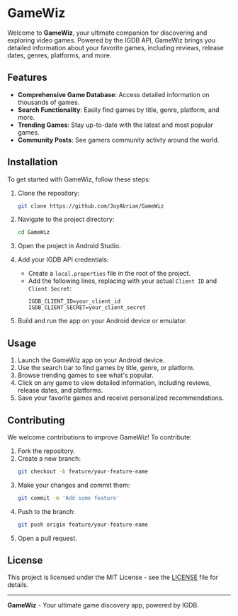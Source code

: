 # GameWiz

Welcome to **GameWiz**, your ultimate companion for discovering and exploring video games. Powered by the IGDB API, GameWiz brings you detailed information about your favorite games, including reviews, release dates, genres, platforms, and more.

## Features

- **Comprehensive Game Database**: Access detailed information on thousands of games.
- **Search Functionality**: Easily find games by title, genre, platform, and more.
- **Trending Games**: Stay up-to-date with the latest and most popular games.
- **Community Posts**: See gamers community activty around the world.

## Installation

To get started with GameWiz, follow these steps:

1. Clone the repository:
    ```sh
    git clone https://github.com/JoyAbrian/GameWiz
    ```

2. Navigate to the project directory:
    ```sh
    cd GameWiz
    ```

3. Open the project in Android Studio.

4. Add your IGDB API credentials:
    - Create a `local.properties` file in the root of the project.
    - Add the following lines, replacing with your actual `Client ID` and `Client Secret`:
        ```properties
        IGDB_CLIENT_ID=your_client_id
        IGDB_CLIENT_SECRET=your_client_secret
        ```

5. Build and run the app on your Android device or emulator.

## Usage

1. Launch the GameWiz app on your Android device.
2. Use the search bar to find games by title, genre, or platform.
3. Browse trending games to see what's popular.
4. Click on any game to view detailed information, including reviews, release dates, and platforms.
5. Save your favorite games and receive personalized recommendations.

## Contributing

We welcome contributions to improve GameWiz! To contribute:

1. Fork the repository.
2. Create a new branch:
    ```sh
    git checkout -b feature/your-feature-name
    ```
3. Make your changes and commit them:
    ```sh
    git commit -m 'Add some feature'
    ```
4. Push to the branch:
    ```sh
    git push origin feature/your-feature-name
    ```
5. Open a pull request.

## License

This project is licensed under the MIT License - see the [LICENSE](LICENSE) file for details.

---

**GameWiz** - Your ultimate game discovery app, powered by IGDB.
